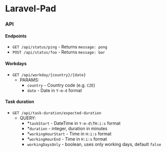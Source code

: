 # Laravel-Pad

### API

#### Endpoints

- `GET /api/status/ping` - Returns `message: pong`
- `POST /api/status/foo` - Returns `message: bar`

#### Workdays

- `GET /api/workday/{country}/{date}`
  - PARAMS:
    - `country` - Country code (e.g. `CZE`)
    - `date` - Date in `Y-m-d` format

#### Task duration

- `GET /api/task-duration/expected-duration`
  - QUERY:
    - *`taskStart` - DateTime in `Y-m-d\TH:i:s`  format
    - *`duration` - integer, duration in minutes
    - *`workingHourStart` - Time in `H:i:s` format
    - *`workingHourEnd` - Time in `H:i:s` format
    - `workingDaysOnly` - boolean, uses only working days, default `false`
